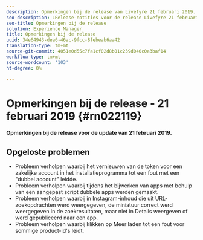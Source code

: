 ```yaml
---
description: Opmerkingen bij de release van Livefyre 21 februari 2019.
seo-description: LRelease-notities voor de release Livefyre 21 februari 2019.
seo-title: Opmerkingen bij de release
solution: Experience Manager
title: Opmerkingen bij de release
uuid: 34e64943-dea6-46ac-9fcc-8febeab6aa42
translation-type: tm+mt
source-git-commit: 4051e0d55c7fa1cf02d8b01c239d040c0a3baf14
workflow-type: tm+mt
source-wordcount: '103'
ht-degree: 0%

---
```



# Opmerkingen bij de release - 21 februari 2019 {#rn022119}

**Opmerkingen bij de release voor de update van 21 februari 2019.**


## Opgeloste problemen

* Probleem verholpen waarbij het vernieuwen van de token voor een zakelijke account in het installatieprogramma tot een fout met een &quot;dubbel account&quot; leidde.
* Probleem verholpen waarbij tijdens het bijwerken van apps met behulp van een aangepast script dubbele apps werden gemaakt.
* Probleem verholpen waarbij in Instagram-inhoud die uit URL-zoekopdrachten werd weergegeven, de miniatuur correct werd weergegeven in de zoekresultaten, maar niet in Details weergeven of werd gepubliceerd naar een app.
* Probleem verholpen waarbij klikken op Meer laden tot een fout voor sommige product-id&#39;s leidt.